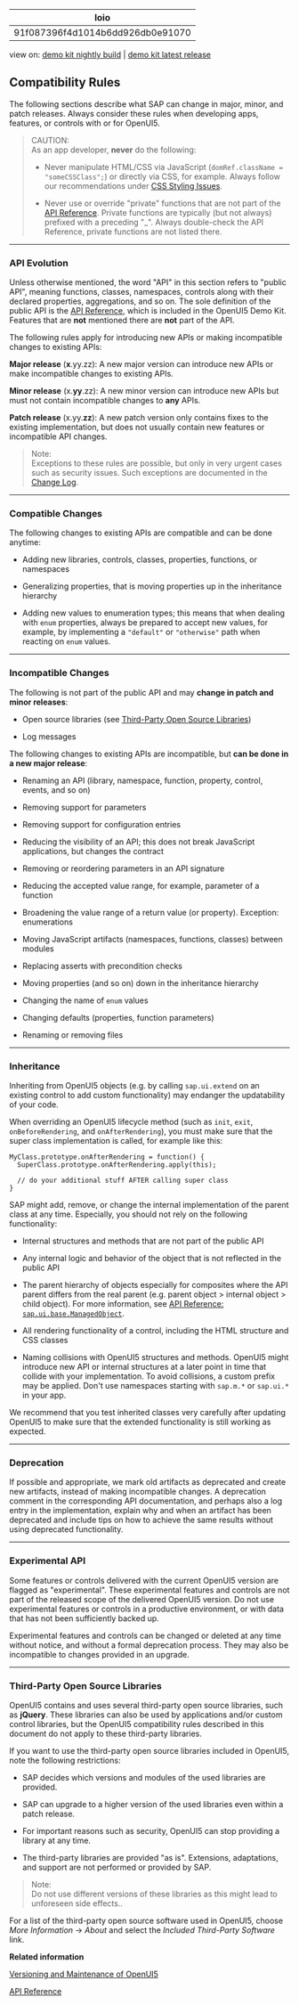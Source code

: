 <!-- loio91f087396f4d1014b6dd926db0e91070 -->

| loio |
| -----|
| 91f087396f4d1014b6dd926db0e91070 |

<div id="loio">

view on: [demo kit nightly build](https://openui5nightly.hana.ondemand.com/#/topic/91f087396f4d1014b6dd926db0e91070) | [demo kit latest release](https://openui5.hana.ondemand.com/#/topic/91f087396f4d1014b6dd926db0e91070)</div>

## Compatibility Rules

The following sections describe what SAP can change in major, minor, and patch releases. Always consider these rules when developing apps, features, or controls with or for OpenUI5.

> CAUTION:  
> As an app developer, **never** do the following:
> 
> -   Never manipulate HTML/CSS via JavaScript \(`domRef.className = "someCSSClass";`\) or directly via CSS, for example. Always follow our recommendations under [CSS Styling Issues](CSS_Styling_Issues_9d87f92.md).
> 
> -   Never use or override "private" functions that are not part of the [API Reference](https://openui5.hana.ondemand.com/#docs/api/symbols/sap.ui.html). Private functions are typically \(but not always\) prefixed with a preceding "\_". Always double-check the API Reference, private functions are not listed there.

***

<a name="loio91f087396f4d1014b6dd926db0e91070__section_4BED038D0A7E4237BE7AD473862AA281"/>

### API Evolution

Unless otherwise mentioned, the word "API" in this section refers to "public API", meaning functions, classes, namespaces, controls along with their declared properties, aggregations, and so on. The sole definition of the public API is the  [API Reference](https://openui5.hana.ondemand.com/#docs/api/symbols/sap.ui.html), which is included in the OpenUI5 Demo Kit. Features that are **not** mentioned there are **not** part of the API.

The following rules apply for introducing new APIs or making incompatible changes to existing APIs:

**Major release** \(**x**.yy.zz\): A new major version can introduce new APIs or make incompatible changes to existing APIs.

**Minor release** \(x.**yy**.zz\): A new minor version can introduce new APIs but must not contain incompatible changes to **any** APIs.

**Patch release** \(x.yy.**zz**\): A new patch version only contains fixes to the existing implementation, but does not usually contain new features or incompatible API changes.

> Note:  
> Exceptions to these rules are possible, but only in very urgent cases such as security issues. Such exceptions are documented in the [Change Log](https://openui5.hana.ondemand.com/#releasenotes.html).

***

<a name="loio91f087396f4d1014b6dd926db0e91070__section_N10074_N10013_N10001"/>

### Compatible Changes

The following changes to existing APIs are compatible and can be done anytime:

-   Adding new libraries, controls, classes, properties, functions, or namespaces

-   Generalizing properties, that is moving properties up in the inheritance hierarchy

-   Adding new values to enumeration types; this means that when dealing with `enum` properties, always be prepared to accept new values, for example, by implementing a `"default"` or `"otherwise"` path when reacting on `enum` values.


***

<a name="loio91f087396f4d1014b6dd926db0e91070__section_N1009A_N10013_N10001"/>

### Incompatible Changes

The following is not part of the public API and may **change in patch and minor releases**:

-   Open source libraries \(see [Third-Party Open Source Libraries](Compatibility_Rules_91f0873.md#loio91f087396f4d1014b6dd926db0e91070__Open_Source)\)

-   Log messages


The following changes to existing APIs are incompatible, but **can be done in a new major release**:

-   Renaming an API \(library, namespace, function, property, control, events, and so on\)

-   Removing support for parameters

-   Removing support for configuration entries

-   Reducing the visibility of an API; this does not break JavaScript applications, but changes the contract

-   Removing or reordering parameters in an API signature

-   Reducing the accepted value range, for example, parameter of a function

-   Broadening the value range of a return value \(or property\). Exception: enumerations

-   Moving JavaScript artifacts \(namespaces, functions, classes\) between modules

-   Replacing asserts with precondition checks

-   Moving properties \(and so on\) down in the inheritance hierarchy

-   Changing the name of `enum` values

-   Changing defaults \(properties, function parameters\)

-   Renaming or removing files


***

### Inheritance

Inheriting from OpenUI5 objects \(e.g. by calling `sap.ui.extend` on an existing control to add custom functionality\) may endanger the updatability of your code.

When overriding an OpenUI5 lifecycle method \(such as `init`, `exit`, `onBeforeRendering`, and `onAfterRendering`\), you must make sure that the super class implementation is called, for example like this:

```
MyClass.prototype.onAfterRendering = function() {
  SuperClass.prototype.onAfterRendering.apply(this);

  // do your additional stuff AFTER calling super class
}
```

SAP might add, remove, or change the internal implementation of the parent class at any time. Especially, you should not rely on the following functionality:

-   Internal structures and methods that are not part of the public API

-   Any internal logic and behavior of the object that is not reflected in the public API

-   The parent hierarchy of objects especially for composites where the API parent differs from the real parent \(e.g. parent object \> internal object \> child object\). For more information, see [API Reference: `sap.ui.base.ManagedObject`](https://openui5.hana.ondemand.com/#docs/api/symbols/sap.ui.base.ManagedObject.html). 

-   All rendering functionality of a control, including the HTML structure and CSS classes

-   Naming collisions with OpenUI5 structures and methods. OpenUI5 might introduce new API or internal structures at a later point in time that collide with your implementation. To avoid collisions, a custom prefix may be applied. Don't use namespaces starting with `sap.m.*` or `sap.ui.*` in your app.


We recommend that you test inherited classes very carefully after updating OpenUI5 to make sure that the extended functionality is still working as expected.

***

### Deprecation

If possible and appropriate, we mark old artifacts as deprecated and create new artifacts, instead of making incompatible changes. A deprecation comment in the corresponding API documentation, and perhaps also a log entry in the implementation, explain why and when an artifact has been deprecated and include tips on how to achieve the same results without using deprecated functionality.

***

<a name="loio91f087396f4d1014b6dd926db0e91070__experimental"/>

### Experimental API

Some features or controls delivered with the current OpenUI5 version are flagged as "experimental". These experimental features and controls are not part of the released scope of the delivered OpenUI5 version. Do not use experimental features or controls in a productive environment, or with data that has not been sufficiently backed up.

Experimental features and controls can be changed or deleted at any time without notice, and without a formal deprecation process. They may also be incompatible to changes provided in an upgrade.

***

<a name="loio91f087396f4d1014b6dd926db0e91070__Open_Source"/>

### Third-Party Open Source Libraries

OpenUI5 contains and uses several third-party open source libraries, such as **jQuery**. These libraries can also be used by applications and/or custom control libraries, but the OpenUI5 compatibility rules described in this document do not apply to these third-party libraries.

If you want to use the third-party open source libraries included in OpenUI5, note the following restrictions:

-   SAP decides which versions and modules of the used libraries are provided.

-   SAP can upgrade to a higher version of the used libraries even within a patch release.

-   For important reasons such as security, OpenUI5 can stop providing a library at any time.

-   The third-party libraries are provided "as is". Extensions, adaptations, and support are not performed or provided by SAP.


> Note:  
> Do not use different versions of these libraries as this might lead to unforeseen side effects..

For a list of the third-party open source software used in OpenUI5, choose *More Information* → *About* and select the *Included Third-Party Software* link.

**Related information**  


[Versioning and Maintenance of OpenUI5](Versioning_and_Maintenance_of_OpenUI5_91f0214.md)

[API Reference](https://openui5.hana.ondemand.com/#/api/sap.ui)

